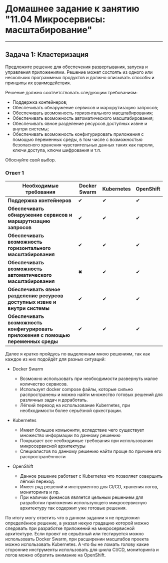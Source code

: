 # Домашнее задание к занятию "11.04 Микросервисы: масштабирование"

---
## Задача 1: Кластеризация

Предложите решение для обеспечения развертывания, запуска и управления приложениями.
Решение может состоять из одного или нескольких программных продуктов и должно описывать способы и принципы их взаимодействия.

Решение должно соответствовать следующим требованиям:
- Поддержка контейнеров;
- Обеспечивать обнаружение сервисов и маршрутизацию запросов;
- Обеспечивать возможность горизонтального масштабирования;
- Обеспечивать возможность автоматического масштабирования;
- Обеспечивать явное разделение ресурсов доступных извне и внутри системы;
- Обеспечивать возможность конфигурировать приложения с помощью переменных среды, в том числе с возможностью безопасного хранения чувствительных данных таких как пароли, ключи доступа, ключи шифрования и т.п.

Обоснуйте свой выбор.

### Ответ 1

| Необходимые требования | Docker Swarm | Kubernetes | OpenShift |
| --- | --- | --- | --- |
| **Поддержка контейнеров** | ✔ | ✔ | ✔ |
| **Обеспечивать обнаружение сервисов и маршрутизацию запросов** | ✔ | ✔ | ✔ |
| **Обеспечивать возможность горизонтального масштабирования** | ✔ | ✔ |  ✔ |
| **Обеспечивать возможность автоматического масштабирования** | ✖ | ✔ | ✔ |
| **Обеспечивать явное разделение ресурсов доступных извне и внутри системы** | ✔ | ✔ | ✔ |
| **Обеспечивать возможность конфигурировать приложения с помощью переменных среды** | ✔ | ✔ | ✔ |

Далее я кратко пройдусь по выделенным мною решениям, так как каждое из них подойдёт для разных ситуаций:

 - Docker Swarm
   - Возможно использовать при необходимости развернуть малое количество сервисов.
   - Использует docker compose файлы, которые сильно распространены и можно найти множество готовых решений для различных задач и доработать.
   - Лёгкий переход на использование Kubernetes, при необходимости более серьёзной оркестрации.
   
 - Kubernetes
   - Имеет большое комьюнити, вследствие чего существует множество информации по данному решению
   - Покрывает все необходимые требования при использовании микросервисной архитектуры
   - Специалистов по данному решению найти проще по причине его распространённости

 - OpenShift
   - Данное решение работает с Kubernetes что позволяет совершить лёгкий переход.
   - Имеет ряд решений и инструментов для CI/CD, хранения логов, мониторинга и пр.
   - При наличии финансов является цельным решением для разработки приложения использующего микросервисную архитектуру так содержит уже готовые решения.

По итогу могу ответить что в данном задании я не предложил определённое решение, а указал некую градацию которой можно следовать при разработке приложений на микросервисной архитектуре.
Если проект не серьёзный или тестируется можно использовать Docker Swarm, при расширении масштабов проекта можно использовать Kubernetes.
А что бы не ломать голову какие сторонние инструменты использовать для цикла CI/CD, мониторинга и логов можно обратить внимание на OpenShift.
